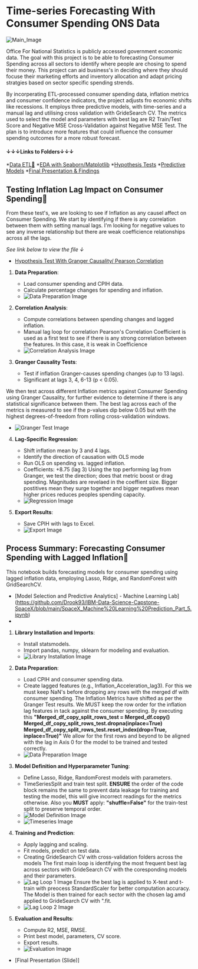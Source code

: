 
# Time-series Forecasting With Consumer Spending ONS Data
![Main_Image](https://github.com/Drook93/ONS-Govenment-Public-Spending-Forecast/blob/main/Project%20Images/opengraph.png)

Office For National Statistics is publicly accessed government economic data. The goal with this project is to be able to forecasting Consumer Spending across all sectors to identify where people are chosing to spend their money. This project can aid business's in deciding where they should focuse their marketing efforts and inventory allocation and adapt pricing stratgies based on sector specific spending strends.

By incorperating ETL-processed consumer spending data, inflation metrics and consumer confidence indicators, the project adjusts fro economic shifts like recessions. It employs three predictive models, with time-series and a manual lag and utilising cross validation with GrideSearch CV. The metrics used to select the model and parameters with best lag are R2 Train/Test Score and Negative MSE Cross-Validation against Negative MSE Test. The plan is to introduce more features that could influence the consumer spending outcomes for a more robust forecast.



#### ↓↓↓Links to Folders↓↓↓
*[Data ETL🔎](Drook93/ONS-Govenment-Public-Spending-Forecast/ETL)
*[EDA with Seaborn/Matplotlib](Drook93/ONS-Govenment-Public-Spending-Forecast/EDA)
*[Hypothesis Tests](https://github.com/Drook93/ONS-Govenment-Public-Spending-Forecast/tree/main/Hypothesis%20Test)
*[Predictive Models](https://github.com/Drook93/ONS-Govenment-Public-Spending-Forecast/tree/main/Predictive%20Models)
*[Final Presentation & Findings]()

 


  ## Testing Inflation Lag Impact on Consumer Spending🧪

From these test's, we are looking to see if Inflation as any causel affect on Consumer Spending. We start by identifying if there is any correlation between them with setting manual lags. I'm looking for negative values to see any inverse relationship but there are weak coefficience relationships across all the lags.  

 *See link below to view the file ↓*
* [Hypothesis Test With Granger Causality/ Pearson Correlation](https://github.com/Drook93/ONS-Govenment-Public-Spending-Forecast/tree/main/Hypothesis%20Test)

1. **Data Preparation**:
   - Load consumer spending and CPIH data.
   - Calculate percentage changes for spending and inflation.
   - ![Data Preparation Image](https://github.com/Drook93/ONS-Govenment-Public-Spending-Forecast/blob/main/Project%20Images/Loading%20CPIH%20and%20Consumer%20Spending.png)

2. **Correlation Analysis**:
   - Compute correlations between spending changes and lagged inflation.
   - Manual lag loop for correlation
Pearson's Correlation Coefficient is used as a first test to see if there is any strong correlation between the features. In this case, it is weak in Coefficience
   - ![Correlation Analysis Image](https://github.com/Drook93/ONS-Govenment-Public-Spending-Forecast/blob/main/Project%20Images/Pearson%20Correlation%20Manual%20LAG.png)

3. **Granger Causality Tests**:
   - Test if inflation Granger-causes spending changes (up to 13 lags).
   - Significant at lags 3, 4, 6-13 (p < 0.05).

We then test across different Inflation metrics against Consumer Spending using Granger Causality, for further evidence to determine if there is any statistical significance between them. The best lag across each of the metrics is measured to see if the p-values dip below 0.05 but with the highest degrees-of-freedom from rolling cross-validation windows.
   - ![Granger Test Image](https://github.com/Drook93/ONS-Govenment-Public-Spending-Forecast/blob/main/Project%20Images/Granger%20Causality%20Model.png)
     
4. **Lag-Specific Regression**:
   - Shift inflation mean by 3 and 4 lags.
   - Identify the direction of causation with OLS mode
   - Run OLS on spending vs. lagged inflation.
   - Coefficients: +8.75 (lag 3)
Using the top performing lag from Granger, we test the direction; does that metric boost or drag spending. Magnitudes are revelaed in the coeffient size. Bigger postitives mean they surge together and bigger negatives mean higher prices reduces peoples spending capacity.
   - ![Regression Image](https://github.com/Drook93/ONS-Govenment-Public-Spending-Forecast/blob/main/Project%20Images/OLS%20Model.png)

5. **Export Results**:
   - Save CPIH with lags to Excel.
   - ![Export Image](https://github.com/Drook93/ONS-Govenment-Public-Spending-Forecast/blob/main/Project%20Images/Saved%20CPIH%20Hypothesis%20Test.png)

## Process Summary: Forecasting Consumer Spending with Lagged Inflation🔮

This notebook builds forecasting models for consumer spending using lagged inflation data, employing Lasso, Ridge, and RandomForest with GridSearchCV.
* [Model Selection and Predictive Analytics] - Machine Learning Lab](https://github.com/Drook93/IBM-Data-Science-Capstone-SpaceX/blob/main/SpaceX_Machine%20Learning%20Prediction_Part_5.ipynb)
* 
1. **Library Installation and Imports**:
   - Install statsmodels.
   - Import pandas, numpy, sklearn for modeling and evaluation.
   - ![Library Installation Image](https://github.com/Drook93/ONS-Govenment-Public-Spending-Forecast/blob/main/Project%20Images/Importing%20Relevant%20Packages.png)

2. **Data Preparation**:
   - Load CPIH and consumer spending data.
   - Create lagged features (e.g., Inflation_Acceleration_lag3).
   For this we must keep NaN's before dropping any rows with the merged df with consumer spending. The Inflation Metrics have shifted as per the Granger Test results. We MUST keep the row order for the inflation lag features in tack against the consumer spending. By executing this **"Merged_df_copy_split_rows_test = Merged_df.copy()
Merged_df_copy_split_rows_test.dropna(inplace=True)
Merged_df_copy_split_rows_test.reset_index(drop=True, inplace=True)"** We allow for the first rows and beyond to be aligned with the lag in Axis 0 for the model to be trained and tested correctly.
   - ![Data Preparation Image](https://github.com/Drook93/ONS-Govenment-Public-Spending-Forecast/blob/main/Project%20Images/Loading%20CPIH%20and%20Consumer%20Spending.png)

3. **Model Definition and Hyperparameter Tuning**:
   - Define Lasso, Ridge, RandomForest models with parameters.
   - TimeSeriesSplit and train test split.
     **ENSURE** the order of the code block remains the same to prevent data leakage for training and testing the model, this will give incorrect readings for the metrics otherwise. Also you **MUST** apply:         **"shuffle=False"** for the train-test split to preserve temporal order.
   - ![Model Definition Image](https://github.com/Drook93/ONS-Govenment-Public-Spending-Forecast/blob/main/Project%20Images/Lag%20Options%20And%20Models.png)
   - ![Timeseries Image](https://github.com/Drook93/ONS-Govenment-Public-Spending-Forecast/blob/main/Project%20Images/Time%20Series%20And%20TrainTest%20Split.png)

4. **Training and Prediction**:
   - Apply lagging and scaling.
   - Fit models, predict on test data.
   - Creating GrideSearch CV with cross-validation folders across the models
     The first main loop is identifying the most frequent best lag across sectors with GrideSearch CV with the coresponding models and their parameters. 
   - ![Lag Loop 1 Image](https://github.com/Drook93/ONS-Govenment-Public-Spending-Forecast/blob/main/Project%20Images/Manual%20Lag%20Most%20Frequent.png)
     Ensure the best lag is applied to X-test and t-train with preocess StandardScaler for better computation accuracy. The Model is then trained for each sector with the chosen lag amd applied to GrideSearch CV with ".fit.
   - ![Lag Loop 2 Image](https://github.com/Drook93/ONS-Govenment-Public-Spending-Forecast/blob/main/Project%20Images/Applying%20Best%20Lag%20To%20Model.png)
    

5. **Evaluation and Results**:
   - Compute R2, MSE, RMSE.
   - Print best model, parameters, CV score.
   - Export results.
   - ![Evaluation Image](https://github.com/Drook93/ONS-Govenment-Public-Spending-Forecast/blob/main/Project%20Images/Model%20Metrics.png)



  
* [Final Presentation (Slide)]

